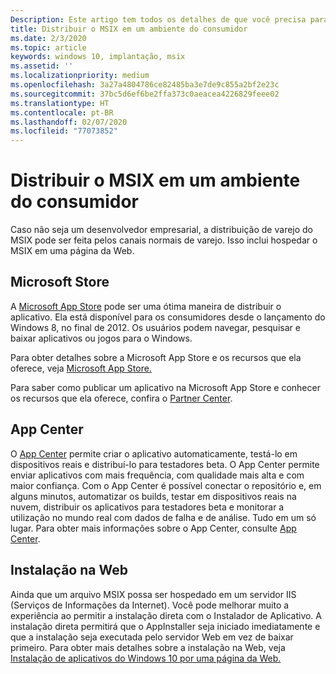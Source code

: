 ```yaml
---
Description: Este artigo tem todos os detalhes de que você precisa para gerenciar a implantação de aplicativos MSIX em um ambiente de varejo.  Este artigo destina-se a desenvolvedores.
title: Distribuir o MSIX em um ambiente do consumidor
ms.date: 2/3/2020
ms.topic: article
keywords: windows 10, implantação, msix
ms.assetid: ''
ms.localizationpriority: medium
ms.openlocfilehash: 3a27a4804786ce82485ba3e7de9c855a2bf2e23c
ms.sourcegitcommit: 37bc5d6ef6be2ffa373c0aeacea4226829feee02
ms.translationtype: HT
ms.contentlocale: pt-BR
ms.lasthandoff: 02/07/2020
ms.locfileid: "77073852"
---
```

# <a name="distribute-your-msix-in-a-consumer-environment"></a>Distribuir o MSIX em um ambiente do consumidor

Caso não seja um desenvolvedor empresarial, a distribuição de varejo do MSIX pode ser feita pelos canais normais de varejo.  Isso inclui hospedar o MSIX em uma página da Web.  

## <a name="microsoft-store"></a>Microsoft Store

A [Microsoft App Store](https://www.microsoft.com/store/apps/windows) pode ser uma ótima maneira de distribuir o aplicativo.  Ela está disponível para os consumidores desde o lançamento do Windows 8, no final de 2012. Os usuários podem navegar, pesquisar e baixar aplicativos ou jogos para o Windows.

Para obter detalhes sobre a Microsoft App Store e os recursos que ela oferece, veja [Microsoft App Store.](https://docs.microsoft.com/windows/uwp/publish/) 

Para saber como publicar um aplicativo na Microsoft App Store e conhecer os recursos que ela oferece, confira o [Partner Center](https://partner.microsoft.com/dashboard/home).

## <a name="app-center"></a>App Center

O [App Center](https://appcenter.ms/) permite criar o aplicativo automaticamente, testá-lo em dispositivos reais e distribuí-lo para testadores beta.  O App Center permite enviar aplicativos com mais frequência, com qualidade mais alta e com maior confiança.  Com o App Center é possível conectar o repositório e, em alguns minutos, automatizar os builds, testar em dispositivos reais na nuvem, distribuir os aplicativos para testadores beta e monitorar a utilização no mundo real com dados de falha e de análise. Tudo em um só lugar.
Para obter mais informações sobre o App Center, consulte [App Center](https://docs.microsoft.com/appcenter/).

## <a name="web-install"></a>Instalação na Web

Ainda que um arquivo MSIX possa ser hospedado em um servidor IIS (Serviços de Informações da Internet).  Você pode melhorar muito a experiência ao permitir a instalação direta com o Instalador de Aplicativo.  A instalação direta permitirá que o AppInstaller seja iniciado imediatamente e que a instalação seja executada pelo servidor Web em vez de baixar primeiro.  Para obter mais detalhes sobre a instalação na Web, veja [Instalação de aplicativos do Windows 10 por uma página da Web.](https://docs.microsoft.com/windows/msix/app-installer/installing-windows10-apps-web)

 
